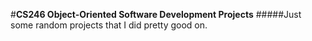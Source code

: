 #**CS246 Object-Oriented Software Development Projects**
#####Just some random projects that I did pretty good on.

